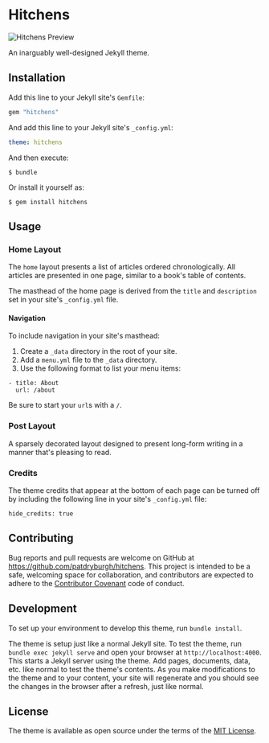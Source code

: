 # Hitchens

![Hitchens Preview](https://raw.githubusercontent.com/patdryburgh/hitchens/master/screenshot.png?token=AAt3ZQiWog3NMOcTFnTp6ZGzirPSnoWVks5bayFOwA%3D%3D)

An inarguably well-designed Jekyll theme.

## Installation

Add this line to your Jekyll site's `Gemfile`:

```ruby
gem "hitchens"
```

And add this line to your Jekyll site's `_config.yml`:

```yaml
theme: hitchens
```

And then execute:

    $ bundle

Or install it yourself as:

    $ gem install hitchens

## Usage

### Home Layout

The `home` layout presents a list of articles ordered chronologically. All articles are presented in one page, similar to a book's table of contents.

The masthead of the home page is derived from the `title` and `description` set in your site's `_config.yml` file.

#### Navigation

To include navigation in your site's masthead:

1. Create a `_data` directory in the root of your site.
2. Add a `menu.yml` file to the `_data` directory.
3. Use the following format to list your menu items:

```
- title: About
  url: /about
```

Be sure to start your `url`s with a `/`.


### Post Layout

A sparsely decorated layout designed to present long-form writing in a manner that's pleasing to read.

### Credits

The theme credits that appear at the bottom of each page can be turned off by including the following line in your site's `_config.yml` file:

```
hide_credits: true
```

## Contributing

Bug reports and pull requests are welcome on GitHub at https://github.com/patdryburgh/hitchens. This project is intended to be a safe, welcoming space for collaboration, and contributors are expected to adhere to the [Contributor Covenant](http://contributor-covenant.org) code of conduct.

## Development

To set up your environment to develop this theme, run `bundle install`.

The theme is setup just like a normal Jekyll site. To test the theme, run `bundle exec jekyll serve` and open your browser at `http://localhost:4000`. This starts a Jekyll server using the theme. Add pages, documents, data, etc. like normal to test the theme's contents. As you make modifications to the theme and to your content, your site will regenerate and you should see the changes in the browser after a refresh, just like normal.

## License

The theme is available as open source under the terms of the [MIT License](https://opensource.org/licenses/MIT).

